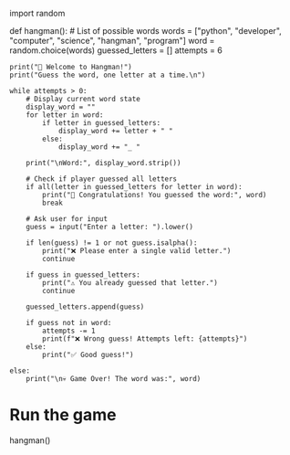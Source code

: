 import random

def hangman():
    # List of possible words
    words = ["python", "developer", "computer", "science", "hangman", "program"]
    word = random.choice(words)
    guessed_letters = []
    attempts = 6

    print("🎯 Welcome to Hangman!")
    print("Guess the word, one letter at a time.\n")

    while attempts > 0:
        # Display current word state
        display_word = ""
        for letter in word:
            if letter in guessed_letters:
                display_word += letter + " "
            else:
                display_word += "_ "

        print("\nWord:", display_word.strip())

        # Check if player guessed all letters
        if all(letter in guessed_letters for letter in word):
            print("🎉 Congratulations! You guessed the word:", word)
            break

        # Ask user for input
        guess = input("Enter a letter: ").lower()

        if len(guess) != 1 or not guess.isalpha():
            print("❌ Please enter a single valid letter.")
            continue

        if guess in guessed_letters:
            print("⚠️ You already guessed that letter.")
            continue

        guessed_letters.append(guess)

        if guess not in word:
            attempts -= 1
            print(f"❌ Wrong guess! Attempts left: {attempts}")
        else:
            print("✅ Good guess!")

    else:
        print("\n💀 Game Over! The word was:", word)

# Run the game
hangman()

